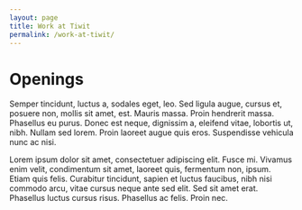 ```yaml
---
layout: page
title: Work at Tiwit
permalink: /work-at-tiwit/
---
```


# Openings

Semper tincidunt, luctus a, sodales eget, leo. Sed ligula augue, cursus et,
posuere non, mollis sit amet, est. Mauris massa. Proin hendrerit massa.
Phasellus eu purus. Donec est neque, dignissim a, eleifend vitae, lobortis ut,
nibh. Nullam sed lorem. Proin laoreet augue quis eros. Suspendisse vehicula
nunc ac nisi.

Lorem ipsum dolor sit amet, consectetuer adipiscing elit. Fusce mi. Vivamus
enim velit, condimentum sit amet, laoreet quis, fermentum non, ipsum. Etiam
quis felis. Curabitur tincidunt, sapien et luctus faucibus, nibh nisi commodo
arcu, vitae cursus neque ante sed elit. Sed sit amet erat. Phasellus luctus
cursus risus. Phasellus ac felis. Proin nec.

